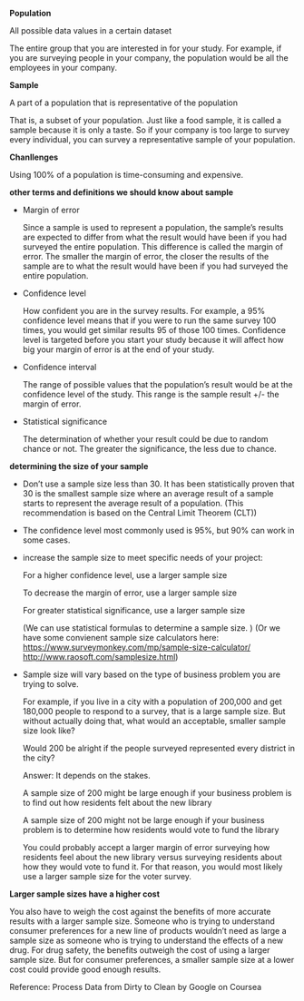 **Population**

All possible data values in a certain dataset

The entire group that you are interested in for your study. 
For example, if you are surveying people in your company, the population would be all the employees in your company.

**Sample**

A part of a population that is representative of the population 

That is, a subset of your population. 
Just like a food sample, it is called a sample because it is only a taste. 
So if your company is too large to survey every individual, you can survey a representative sample of your population.

**Chanllenges**

Using 100% of a population is time-consuming and expensive. 

**other terms and definitions we should know about sample**

- Margin of error
  
  Since a sample is used to represent a population, the sample’s results are expected to differ from what the result would have been if you had surveyed the entire population. 
  This difference is called the margin of error. 
  The smaller the margin of error, the closer the results of the sample are to what the result would have been if you had surveyed the entire population. 
  
- Confidence level

  How confident you are in the survey results. For example, a 95% confidence level means that if you were to run the same survey 100 times, you would get similar results 95 of those 100 times. 
  Confidence level is targeted before you start your study because it will affect how big your margin of error is at the end of your study. 

- Confidence interval

  The range of possible values that the population’s result would be at the confidence level of the study. This range is the sample result +/- the margin of error.

- Statistical significance

  The determination of whether your result could be due to random chance or not. The greater the significance, the less due to chance.

**determining the size of your sample**

- Don’t use a sample size less than 30. 
  It has been statistically proven that 30 is the smallest sample size where an average result of a sample starts to represent the average result of a population.
  (This recommendation is based on the Central Limit Theorem (CLT))
  
- The confidence level most commonly used is 95%, but 90% can work in some cases. 

- increase the sample size to meet specific needs of your project:

     For a higher confidence level, use a larger sample size

     To decrease the margin of error, use a larger sample size

     For greater statistical significance, use a larger sample size
     
     (We can use statistical formulas to determine a sample size. )
     (Or we have some convienent sample size calculators here: 
        https://www.surveymonkey.com/mp/sample-size-calculator/
        http://www.raosoft.com/samplesize.html)
     
- Sample size will vary based on the type of business problem you are trying to solve.

  For example, if you live in a city with a population of 200,000 and get 180,000 people to respond to a survey, that is a large sample size. 
  But without actually doing that, what would an acceptable, smaller sample size look like? 

  Would 200 be alright if the people surveyed represented every district in the city? 

  Answer: It depends on the stakes. 

  A sample size of 200 might be large enough if your business problem is to find out how residents felt about the new library

  A sample size of 200 might not be large enough if your business problem is to determine how residents would vote to fund the library

  You could probably accept a larger margin of error surveying how residents feel about the new library versus surveying residents about how they would vote to fund it. 
  For that reason, you would most likely use a larger sample size for the voter survey.

**Larger sample sizes have a higher cost**

  You also have to weigh the cost against the benefits of more accurate results with a larger sample size. 
  Someone who is trying to understand consumer preferences for a new line of products wouldn’t need as large a sample size as someone who is trying to understand the effects of a new drug. 
  For drug safety, the benefits outweigh the cost of using a larger sample size. But for consumer preferences, a smaller sample size at a lower cost could provide good enough results. 

Reference: Process Data from Dirty to Clean by Google on Coursea

